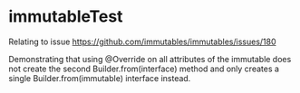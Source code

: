 # immutableTest

Relating to issue https://github.com/immutables/immutables/issues/180

Demonstrating that using @Override on all attributes of the immutable does not create the second Builder.from(interface) method and only creates a single Builder.from(immutable) interface instead.
